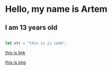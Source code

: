 # Hello, my name is Artem
## I am 13 years old
```javascript

let str = "this is js code";

```
[this is link](https://github.com/1HardGaming1)

[this is img](https://avatars.githubusercontent.com/u/118071309?s=400&u=cebf0d2ad593fc8f59c3844b4a8358c906bd1679&v=4)
